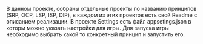 В данном проекте, собраны отдельные проекты по названию принципов (SRP, OCP, LSP, ISP, DIP), в каждом из этих проектов есть свой Readme с описанием реализации.
В проекте Settings есть файл appsetings.json в которм можно указать настройки для игры.
Для запуска игры необходимо выбрать какой то конкретный принцип и запустить его.
